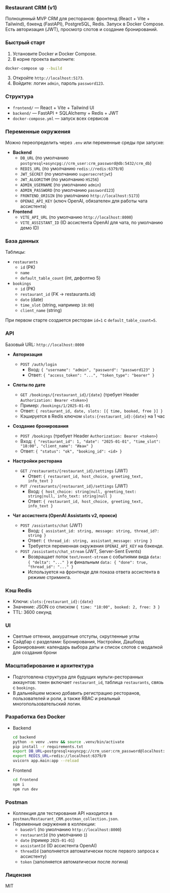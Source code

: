 ### Restaurant CRM (v1)

Полноценный MVP CRM для ресторанов: фронтенд (React + Vite + Tailwind), бэкенд (FastAPI), PostgreSQL, Redis. Запуск в Docker Compose. Есть авторизация (JWT), просмотр слотов и создание бронирований.

### Быстрый старт

1. Установите Docker и Docker Compose.
2. В корне проекта выполните:

```bash
docker-compose up --build
```

3. Откройте `http://localhost:5173`.
4. Войдите: логин `admin`, пароль `password123`.

### Структура

- `frontend/` — React + Vite + Tailwind UI
- `backend/` — FastAPI + SQLAlchemy + Redis + JWT
- `docker-compose.yml` — запуск всех сервисов

### Переменные окружения

Можно переопределить через `.env` или переменные среды при запуске:

- **Backend**
  - `DB_URL` (по умолчанию `postgresql+asyncpg://crm_user:crm_password@db:5432/crm_db`)
  - `REDIS_URL` (по умолчанию `redis://redis:6379/0`)
  - `JWT_SECRET` (по умолчанию `supersecretjwt`)
  - `JWT_ALGORITHM` (по умолчанию `HS256`)
  - `ADMIN_USERNAME` (по умолчанию `admin`)
  - `ADMIN_PASSWORD` (по умолчанию `password123`)
  - `FRONTEND_ORIGIN` (по умолчанию `http://localhost:5173`)
  - `OPENAI_API_KEY` (ключ OpenAI, обязателен для работы чата ассистента)
- **Frontend**
  - `VITE_API_URL` (по умолчанию `http://localhost:8000`)
  - `VITE_ASSISTANT_ID` (ID ассистента OpenAI для чата, по умолчанию демо ID)

### База данных

Таблицы:

- `restaurants`
  - `id` (PK)
  - `name`
  - `default_table_count` (int, дефолтно 5)
- `bookings`
  - `id` (PK)
  - `restaurant_id` (FK -> restaurants.id)
  - `date` (date)
  - `time_slot` (string, например `18:00`)
  - `client_name` (string)

При первом старте создается ресторан `id=1` с `default_table_count=5`.

### API

Базовый URL: `http://localhost:8000`

- **Авторизация**
  - `POST /auth/login`
    - Вход: `{ "username": "admin", "password": "password123" }`
    - Ответ: `{ "access_token": "...", "token_type": "bearer" }`
- **Слоты по дате**
  - `GET /bookings/{restaurant_id}/{date}` (требует Header `Authorization: Bearer <token>`)
  - Пример: `/bookings/1/2025-01-01`
  - Ответ: `{ restaurant_id, date, slots: [{ time, booked, free }] }`
  - Кэшируется в Redis ключом `slots:{restaurant_id}:{date}` на 1 час
- **Создание бронирования**
  - `POST /bookings` (требует Header `Authorization: Bearer <token>`)
  - Вход: `{ "restaurant_id": 1, "date": "2025-01-01", "time_slot": "18:00", "client_name": "Иван" }`
  - Ответ: `{ "status": "ok", "booking_id": <id> }`

- **Настройки ресторана**
  - `GET /restaurants/{restaurant_id}/settings` (JWT)
    - Ответ: `{ restaurant_id, host_choice, greeting_text, info_text }`
  - `PUT /restaurants/{restaurant_id}/settings` (JWT)
    - Вход: `{ host_choice: string|null, greeting_text: string|null, info_text: string|null }`
    - Ответ: `{ restaurant_id, host_choice, greeting_text, info_text }`

- **Чат ассистента (OpenAI Assistants v2, прокси)**
  - `POST /assistants/chat` (JWT)
    - Вход: `{ assistant_id: string, message: string, thread_id?: string }`
    - Ответ: `{ thread_id: string, assistant_message: string }`
    - Требуется переменная окружения `OPENAI_API_KEY` на бэкенде.
  - `POST /assistants/chat_stream` (JWT, Server-Sent Events)
    - Возвращает поток `text/event-stream` с событиями вида `data: { "delta": "..." }` и финальным `data: { "done": true, "thread_id": "..." }`
    - Используется на фронтенде для показа ответа ассистента в режиме стриминга.

### Кэш Redis

- Ключи: `slots:{restaurant_id}:{date}`
- Значение: JSON со списком `{ time: "18:00", booked: 2, free: 3 }`
- TTL: 3600 секунд

### UI

- Светлые оттенки, аккуратные отступы, скругленные углы
- Сайдбар с разделами: Бронирования, Настройки, Дашборд
- Бронирования: календарь выбора даты и список слотов с модалкой для создания брони

### Масштабирование и архитектура

- Подготовлена структура для будущих мульти-ресторанных аккаунтов: токен включает `restaurant_id`, таблица `restaurants`, связь с `bookings`.
- В дальнейшем можно добавить регистрацию ресторанов, пользователей и роли, а также RBAC и реальный многопользовательский логин.

### Разработка без Docker

- Backend
  ```bash
  cd backend
  python -m venv .venv && source .venv/bin/activate
  pip install -r requirements.txt
  export DB_URL=postgresql+asyncpg://crm_user:crm_password@localhost:5432/crm_db
  export REDIS_URL=redis://localhost:6379/0
  uvicorn app.main:app --reload
  ```
- Frontend
  ```bash
  cd frontend
  npm i
  npm run dev
  ```

### Postman

- Коллекция для тестирования API находится в `postman/Restaurant_CRM.postman_collection.json`.
- Переменные окружения в коллекции:
  - `baseUrl` (по умолчанию `http://localhost:8000`)
  - `restaurantId` (по умолчанию `1`)
  - `date` (пример `2025-01-01`)
  - `assistantId` (ID ассистента OpenAI)
  - `threadId` (заполняется автоматически после первого запроса к ассистенту)
  - `token` (заполняется автоматически после логина)

### Лицензия

MIT


